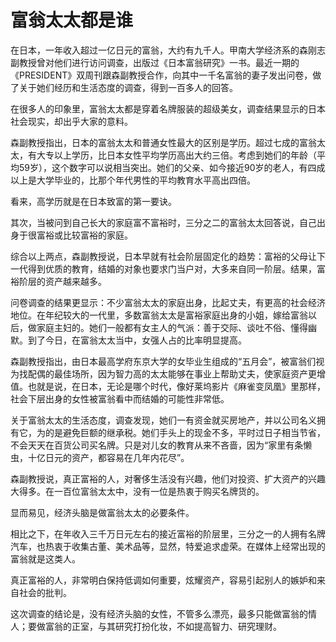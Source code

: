 # 富翁太太都是谁

在日本，一年收入超过一亿日元的富翁，大约有九千人。甲南大学经济系的森刚志副教授曾对他们进行访问调查，出版过《日本富翁研究》一书。最近一期的《PRESIDENT》双周刊跟森副教授合作，向其中一千名富翁的妻子发出问卷，做了关于她们经历和生活态度的调查，得到一百多人的回答。 

在很多人的印象里，富翁太太都是穿着名牌服装的超级美女，调查结果显示的日本社会现实，却出乎大家的意料。 

森副教授指出，日本的富翁太太和普通女性最大的区别是学历。超过七成的富翁太太，有大专以上学历，比日本女性平均学历高出大约三倍。考虑到她们的年龄（平均59岁），这个数字可以说相当突出。她们的父亲、如今接近90岁的老人，有四成以上是大学毕业的，比那个年代男性的平均教育水平高出四倍。 

看来，高学历就是在日本致富的第一要诀。 

其次，当被问到自己长大的家庭富不富裕时，三分之二的富翁太太回答说，自己出身于很富裕或比较富裕的家庭。 

综合以上两点，森副教授说，日本早就有社会阶层固定化的趋势：富裕的父母让下一代得到优质的教育，结婚的对象也要求门当户对，大多来自同一阶层。结果，富裕阶层的资产越来越多。 

问卷调查的结果更显示：不少富翁太太的家庭出身，比起丈夫，有更高的社会经济地位。在年纪较大的一代里，多数富翁太太是富裕家庭出身的小姐，嫁给富翁以后，做家庭主妇的。她们一般都有女主人的气派：善于交际、谈吐不俗、懂得幽默。到了今日，在富翁太太当中，女强人占的比率明显提高。 

森副教授指出，由日本最高学府东京大学的女毕业生组成的“五月会”，被富翁们视为找配偶的最佳场所，因为智力高的太太能够在事业上帮助丈夫，使家庭资产更增值。也就是说，在日本，无论是哪个时代，像好莱坞影片《麻雀变凤凰》里那样，社会下层出身的女性被富翁看中而结婚的可能性非常低。 

关于富翁太太的生活态度，调查发现，她们一有资金就买房地产，并以公司名义拥有它，为的是避免巨额的继承税。她们手头上的现金不多，平时过日子相当节省，不会天天在百货公司买名牌。只是对儿女的教育从来不吝啬，因为“家里有条懒虫，十亿日元的资产，都容易在几年内花尽”。 

森副教授说，真正富裕的人，对奢侈生活没有兴趣，他们对投资、扩大资产的兴趣大得多。在一百位富翁太太中，没有一位是热衷于购买名牌货的。 

显而易见，经济头脑是做富翁太太的必要条件。 

相比之下，在年收入三千万日元左右的接近富裕的阶层里，三分之一的人拥有名牌汽车，也热衷于收集古董、美术品等，显然，特爱追求虚荣。在媒体上经常出现的富翁就是这类人。 

真正富裕的人，非常明白保持低调如何重要，炫耀资产，容易引起别人的嫉妒和来自社会的批判。 

这次调查的结论是，没有经济头脑的女性，不管多么漂亮，最多只能做富翁的情人；要做富翁的正室，与其研究打扮化妆，不如提高智力、研究理财。